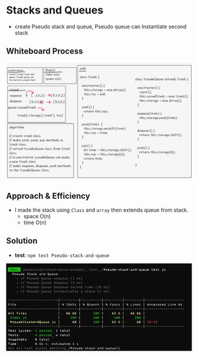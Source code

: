 # Stacks and Queues

- create Pseudo stack and queue, Pseudo queue can Instantiate second stack

## Whiteboard Process
![img2](pqs.png)

## Approach & Efficiency
- I made the stack using `Class` and `array` then extends queue from stack.
    - space O(n)
    - time O(n)


## Solution
- **test**: `npm test Pseudo-stack-and-queue`

![img](10.jpg)

